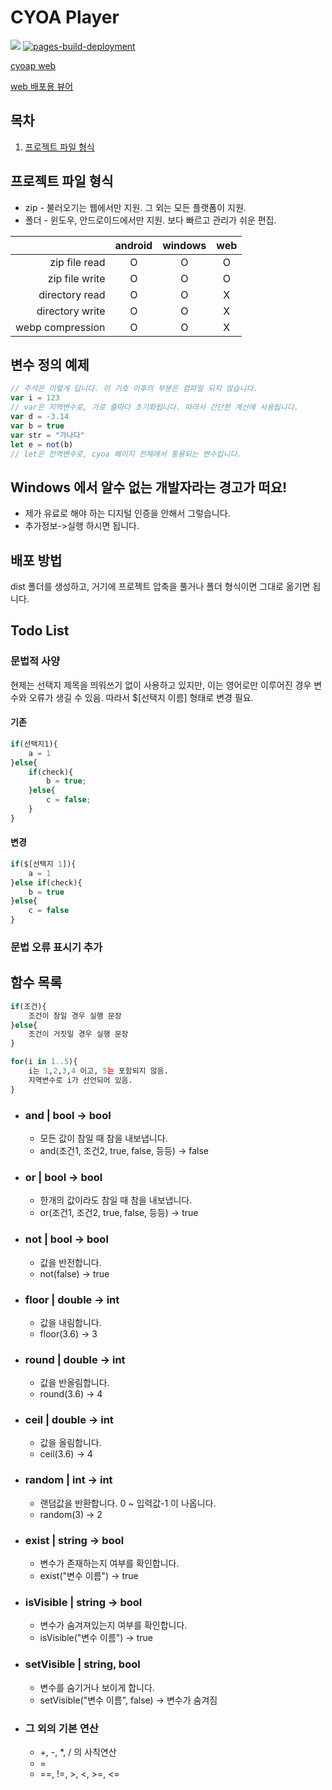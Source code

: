 # CYOA Player
<img src="https://img.shields.io/github/v/release/n7484443/cyoap_flutter"></img>
[![pages-build-deployment](https://github.com/n7484443/cyoap_flutter/actions/workflows/pages/pages-build-deployment/badge.svg?branch=gh-pages)](https://github.com/n7484443/cyoap_flutter/actions/workflows/pages/pages-build-deployment)

[cyoap web](https://n7484443.github.io/cyoap_flutter/)

[web 배포용 뷰어](https://github.com/n7484443/cyoap_vue/releases/tag/v0.1.0)
## 목차
1. [프로젝트 파일 형식](#프로젝트-파일-형식)

## 프로젝트 파일 형식
* zip - 불러오기는 웹에서만 지원. 그 외는 모든 플랫폼이 지원.
* 폴더 - 윈도우, 안드로이드에서만 지원. 보다 빠르고 관리가 쉬운 편집.

|                  | android | windows | web |
|-----------------:|:-------:|:-------:|:---:|
|    zip file read |    O    |    O    |  O  |
|   zip file write |    O    |    O    |  O  |
|   directory read |    O    |    O    |  X  |
|  directory write |    O    |    O    |  X  |
| webp compression |    O    |    O    |  X  |

## 변수 정의 예제
```javascript
// 주석은 이렇게 답니다. 이 기호 이후의 부분은 컴파일 되지 않습니다.
var i = 123
// var은 지역변수로, 가로 줄마다 초기화됩니다. 따라서 간단한 계산에 사용됩니다.
var d = -3.14
var b = true
var str = "가나다"
let e = not(b) 
// let은 전역변수로, cyoa 페이지 전체에서 통용되는 변수입니다.
```

## Windows 에서 알수 없는 개발자라는 경고가 떠요!
* 제가 유료로 해야 하는 디지털 인증을 안해서 그렇습니다.
* 추가정보->실행 하시면 됩니다.
## 배포 방법
dist 폴더를 생성하고, 거기에 프로젝트 압축을 풀거나 폴더 형식이면 그대로 옮기면 됩니다.

## Todo List
### 문법적 사양
현제는 선택지 제목을 띄워쓰기 없이 사용하고 있지만, 이는 영어로만 이루어진 경우 변수와 오류가 생길 수 있음.
따라서 $[선택지 이름] 형태로 변경 필요.
#### 기존
```javascript
if(선택지1){
    a = 1
}else{
    if(check){
        b = true;
    }else{
        c = false;
    }
}
```
#### 변경
```javascript
if($[선택지 1]){
    a = 1
}else if(check){
    b = true
}else{
    c = false
}
```
### 문법 오류 표시기 추가

## 함수 목록
```python
if(조건){
    조건이 참일 경우 실행 문장
}else{
    조건이 거짓일 경우 실행 문장
}
```
```python
for(i in 1..5){
    i는 1,2,3,4 이고, 5는 포함되지 않음.
    지역변수로 i가 선언되어 있음.
}
```
* ### and | bool → bool
  * 모든 값이 참일 때 참을 내보냅니다.
  * and(조건1, 조건2, true, false, 등등) → false
* ### or | bool → bool
  * 한개의 값이라도 참일 때 참을 내보냅니다.
  * or(조건1, 조건2, true, false, 등등) → true
* ### not | bool → bool
  * 값을 반전합니다.
  * not(false) → true
* ### floor | double → int
  * 값을 내림합니다.
  * floor(3.6) → 3
* ### round | double → int
  * 값을 반올림합니다.
  * round(3.6) → 4
* ### ceil | double → int
  * 값을 올림합니다.
  * ceil(3.6) → 4
* ### random | int → int
  * 랜덤값을 반환합니다. 0 ~ 입력값-1 이 나옵니다.
  * random(3) → 2
* ### exist | string → bool
  * 변수가 존재하는지 여부를 확인합니다. 
  * exist("변수 이름") → true
* ### isVisible | string → bool
  * 변수가 숨겨져있는지 여부를 확인합니다.
  * isVisible("변수 이름") → true
* ### setVisible | string, bool
  * 변수를 숨기거나 보이게 합니다.
  * setVisible("변수 이름", false) → 변수가 숨겨짐
* ### 그 외의 기본 연산
  * +, -, *, / 의 사칙연산
  * =
  * ==, !=, >, <, >=, <=
